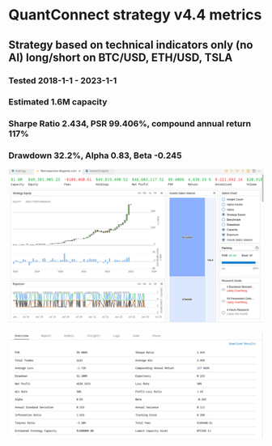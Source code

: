 # QuantConnect strategy v4.4 metrics

## Strategy based on technical indicators only (no AI) long/short on BTC/USD, ETH/USD, TSLA

### Tested 2018-1-1 - 2023-1-1
### Estimated 1.6M capacity
### Sharpe Ratio 2.434, PSR 99.406%, compound annual return 117%
### Drawdown 32.2%, Alpha 0.83, Beta -0.245

![stats 1](./4.4_1.png?raw=true "Stats 1")

![stats 2](./4.4_2.png?raw=true "Stats 2")
